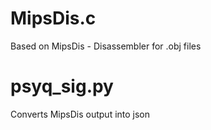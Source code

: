 # MipsDis.c
Based on MipsDis - Disassembler for .obj files

# psyq_sig.py
Converts MipsDis output into json
